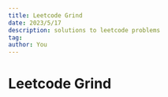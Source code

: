 ```yaml
---
title: Leetcode Grind
date: 2023/5/17
description: solutions to leetcode problems
tag:
author: You
---
```


# Leetcode Grind
